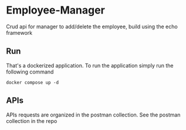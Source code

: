 # Employee-Manager
Crud api for manager to add/delete the employee, build using the echo framework

## Run
That's a dockerized application. To run the application simply run the following command
```
docker compose up -d
```

## APIs
APIs requests are organized in the postman collection. See the postman collection in the repo

